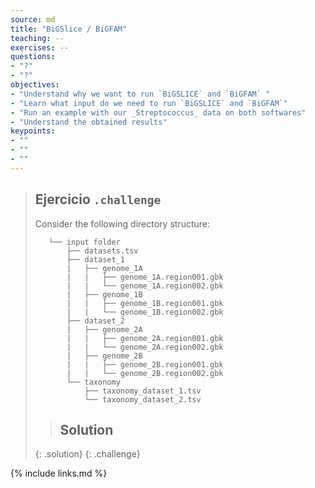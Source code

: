 ```yaml
---
source: md
title: "BiGSlice / BiGFAM"
teaching: --
exercises: --
questions:
- "?"
- "?"
objectives:
- "Understand why we want to run `BiGSLICE` and `BiGFAM` "
- "Learn what input do we need to run `BiGSLICE` and `BiGFAM`"
- "Run an example with our _Streptococcus_ data on both softwares"
- "Understand the obtained results"
keypoints:
- ""  
- ""
- ""
---
```


> ## Ejercicio `.challenge`
> Consider the following directory structure:
> ```
>    └── input folder                    
>        ├── datasets.tsv           
>        ├── dataset_1
>        |   ├── genome_1A
>        |   |   ├── genome_1A.region001.gbk
>        |   |   └── genome_1A.region002.gbk
>        |   ├── genome_1B
>        |   |   ├── genome_1B.region001.gbk
>        |   |   └── genome_1B.region002.gbk
>        ├── dataset_2
>        |   ├── genome_2A
>        |   |   ├── genome_2A.region001.gbk
>        |   |   └── genome_2A.region002.gbk
>        |   ├── genome_2B
>        |   |   ├── genome_2B.region001.gbk
>        |   |   └── genome_2B.region002.gbk
>        └── taxonomy
>            ├── taxonomy_dataset_1.tsv
>            └── taxonomy_dataset_2.tsv                     
> ```
> > ## Solution
> {: .solution}
{: .challenge}


{% include links.md %}
